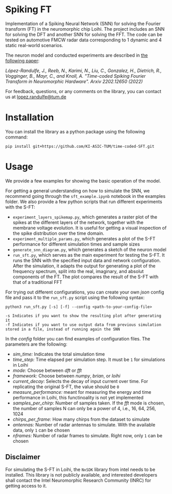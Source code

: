 
# Spiking FT

Implementation of a Spiking Neural Network (SNN) for solving the Fourier transform (FT) in the neuromorphic chip Loihi.
The project includes an SNN for solving the DFT and another SNN for solving the FFT.
The code can be tested on automotive FMCW radar data corresponding to 1 dynamic and 4 static real-world scenarios.

The neuron model and conducted experiments are described in [the following paper](https://arxiv.org/abs/2202.12650):

_López-Randulfe, J., Reeb, N., Karimi, N., Liu, C., Gonzalez, H., Dietrich, R., Vogginger, B.,
Mayr, C., and Knoll, A. "Time-coded Spiking Fourier Transform in Neuromorphic Hardware".
Arxiv 2202.12650 (2022)_

For feedback, questions, or any comments on the library, you can contact us at lopez.randulfe@tum.de


# Installation

You can install the library as a python package using the following command:

    pip install git+https://github.com/KI-ASIC-TUM/time-coded-SFT.git


# Usage

We provide a few examples for showing the basic operation of the model.

For getting a general understanding on how to simulate the SNN, we recommend going through the `sft_example.ipynb` notebook in the examples folder. We also provide a few python scripts that run different experiments with the S-FT:

* `experiment_layers_spikemap.py`, which generates a raster plot of the spikes at the different layers of the network, together with the membrane voltage evolution. It is useful for getting a visual inspection of the spike distribution over the time domain.
* `experiment_multiple_params.py`, which generates a plot of the S-FT performance for different simulation times and sample sizes
* `generate_snn_diagram.py`, which generates a sketch of the neuron model
* `run_sft.py`, which serves as the main experiment for testing the S-FT. It runs the SNN with the specified input data and network configuration. After the simulation, it adapts the output for generating a plot of the frequency spectrum, split into the real, imaginary, and absolut components of the FT. The plot compares the result of the S-FT with that of a traditional FFT 

For trying out different configurations, you can create your own _json_ config file and pass it to the `run_sft.py` script using the following syntax:


    python3 run_sft.py [-s] [-f] --config <path-to-your-config-file>

    -s Indicates if you want to show the resulting plot after generating it
    -f Indicates if you want to use output data from previous simulation stored in a file, instead of running again the SNN



In the _config_ folder you can find examples of configuration files. The parameters are the following:

* _sim_time:_ Indicates the total simulation time
* _time_step:_ Time elapsed per simulation step. It must be `1` for simulations in Loihi
* _mode:_ Choose between _dft_ or _fft_
* _framework:_ Choose between _numpy_, _brian_, or _loihi_
* _current_decay_: Selects the decay of input current over time. For replicating the original S-FT, the value should be `0`
* _measure_performance:_ meant for measuring the energy and time performance in Loihi, this functinoality is not yet implemented
* _samples_per_chirp_: Number of samples taken. If the _fft_ mode is chosen, the number of samples N can only be a power of 4, i.e., 16, 64, 256, 1024
* _chirps_per_frame:_ How many chirps from the dataset to simulate
* _antennas:_  Number of radar antennas to simulate. With the available data, only `1` can be chosen
* _nframes:_  Number of radar frames to simulate. Right now, only `1` can be chosen


## Disclaimer

For simulating the S-FT in Loihi, the `NxSDK` library from intel needs to be installed. This library is not publicly available, and interested developers shall contact the Intel Neuromorphic Research Community (INRC) for getting access to it.